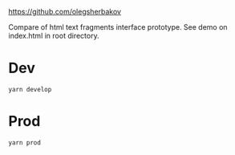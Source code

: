 https://github.com/olegsherbakov

Compare of html text fragments interface prototype. See demo on index.html in root directory.

# Dev
```
yarn develop
```

# Prod
```
yarn prod
```
